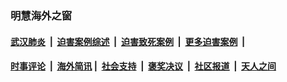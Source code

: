 
### 明慧海外之窗

####  [武汉肺炎](indexes/365.md?t=02202200) &nbsp;|&nbsp;  [迫害案例综述](indexes/328.md?t=02202200) &nbsp;|&nbsp; [迫害致死案例](indexes/277.md?t=02202200)  &nbsp;|&nbsp; [更多迫害案例](indexes/81.md?t=02202200)  &nbsp;|&nbsp; 
####  [时事评论](indexes/19.md?t=02202200) &nbsp;|&nbsp; [海外简讯](indexes/245.md?t=02202200)&nbsp;|&nbsp;  [社会支持](indexes/140.md?t=02202200) &nbsp;|&nbsp; [褒奖决议](indexes/282.md?t=02202200) &nbsp;|&nbsp; [社区报道](indexes/91.md?t=02202200)  &nbsp;|&nbsp; [天人之间](indexes/78.md?t=02202200) 

